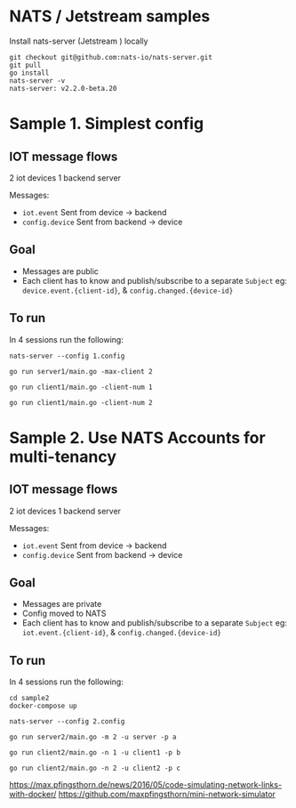 # NATS / Jetstream samples

Install nats-server (Jetstream ) locally

```
git checkout git@github.com:nats-io/nats-server.git
git pull
go install
nats-server -v
nats-server: v2.2.0-beta.20
```


# Sample 1. Simplest config

## IOT message flows

2 iot devices
1 backend server

Messages:

- `iot.event` Sent from device -> backend
- `config.device` Sent from backend -> device

## Goal

- Messages are public
- Each client has to know and publish/subscribe to a separate `Subject` eg: `device.event.{client-id}`, & `config.changed.{device-id}`

## To run

In 4 sessions run the following:

`nats-server --config 1.config`

`go run server1/main.go -max-client 2`

`go run client1/main.go -client-num 1`

`go run client1/main.go -client-num 2`

# Sample 2. Use NATS Accounts for multi-tenancy

## IOT message flows

2 iot devices
1 backend server

Messages:

- `iot.event` Sent from device -> backend
- `config.device` Sent from backend -> device

## Goal

- Messages are private
- Config moved to NATS
- Each client has to know and publish/subscribe to a separate `Subject` eg: `iot.event.{client-id}`, & `config.changed.{device-id}`

## To run

In 4 sessions run the following:

```
cd sample2
docker-compose up
```

`nats-server --config 2.config`

`go run server2/main.go -m 2 -u server -p a`

`go run client2/main.go -n 1 -u client1 -p b`

`go run client2/main.go -n 2 -u client2 -p c`


https://max.pfingsthorn.de/news/2016/05/code-simulating-network-links-with-docker/
https://github.com/maxpfingsthorn/mini-network-simulator
